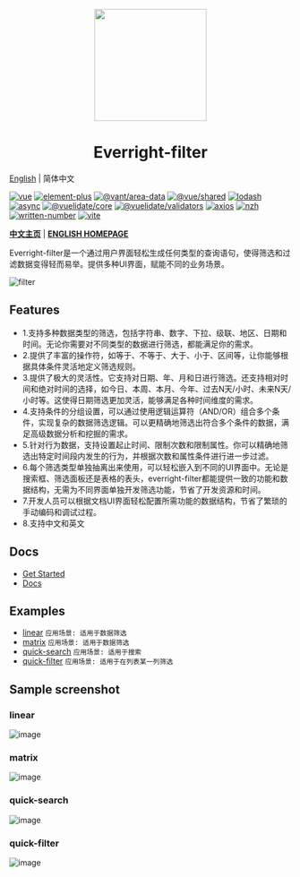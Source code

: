 <p align="center"><img height="200px" src="https://github.com/Liberty-liu/Liberty-liu/assets/21301475/0d71a431-d2d4-4f67-b8bb-d230f7dc258b"></p>
<h1 align="center">Everright-filter</h1>

[English](./README.md) | 简体中文

[![vue](https://img.shields.io/badge/vue-%3E%3D%203-green.svg)](https://vuejs.org/)
[![element-plus](https://img.shields.io/badge/element--plus-%3E%3D%202.3.1-green.svg)](https://element-plus.gitee.io/)
[![@vant/area-data](https://img.shields.io/badge/@vant/area--data-%3E%3D%201.4.1-green.svg)](https://github.com/vant-ui/vant.git)
[![@vue/shared](https://img.shields.io/badge/@vue/shared-%3E%3D%203.2.45-green.svg)](https://github.com/vuejs/core.git)
[![lodash](https://img.shields.io/badge/lodash--es-%3E%3D%204.17.21-green.svg)](https://lodash.com/custom-builds)
[![async](https://img.shields.io/badge/async-%3E%3D%203.2.4-green.svg)](https://caolan.github.io/async/)
[![@vuelidate/core](https://img.shields.io/badge/@vuelidate/core-%3E%3D%202.0.0-green.svg)](https://github.com/vuelidate/vuelidate)
[![@vuelidate/validators](https://img.shields.io/badge/@vuelidate/validators-%3E%3D%202.0.0-green.svg)](https://github.com/vuelidate/vuelidate)
[![axios](https://img.shields.io/badge/axios-%3E%3D%201.3.4-green.svg)](https://github.com/axios/axios)
[![nzh](https://img.shields.io/badge/nzh-%3E%3D%201.0.8-green.svg)](https://github.com/cnwhy/nzh.git)
[![written-number](https://img.shields.io/badge/written--number-%3E%3D%200.11.1-green.svg)](https://github.com/yamadapc/js-written-number)
[![vite](https://img.shields.io/badge/vite-%3E%3D%203.2.5-green.svg)](https://github.com/vitejs/vite.git)

**[中文主页](https://everright.site/filter/introduction.html)** | **[ENGLISH HOMEPAGE](https://everright.site/en/filter/introduction.html)**

Everright-filter是一个通过用户界面轻松生成任何类型的查询语句，使得筛选和过滤数据变得轻而易举。提供多种UI界面，赋能不同的业务场景。

![filter](https://github.com/Liberty-liu/Everright-filter/assets/21301475/2a55af5a-800a-49cd-9abe-e422cf42aabc)

## Features

* 1.支持多种数据类型的筛选，包括字符串、数字、下拉、级联、地区、日期和时间。无论你需要对不同类型的数据进行筛选，都能满足你的需求。
* 2.提供了丰富的操作符，如等于、不等于、大于、小于、区间等，让你能够根据具体条件灵活地定义筛选规则。
* 3.提供了极大的灵活性。它支持对日期、年、月和日进行筛选。还支持相对时间和绝对时间的选择，如今日、本周、本月、今年、过去N天/小时、未来N天/小时等。这使得日期筛选更加灵活，能够满足各种时间维度的需求。
* 4.支持条件的分组设置，可以通过使用逻辑运算符（AND/OR）组合多个条件，实现复杂的数据筛选逻辑。可以更精确地筛选出符合多个条件的数据，满足高级数据分析和挖掘的需求。
* 5.针对行为数据，支持设置起止时间、限制次数和限制属性。你可以精确地筛选出特定时间段内发生的行为，并根据次数和属性条件进行进一步过滤。
* 6.每个筛选类型单独抽离出来使用，可以轻松嵌入到不同的UI界面中。无论是搜索框、筛选面板还是表格的表头，everright-filter都能提供一致的功能和数据结构，无需为不同界面单独开发筛选功能，节省了开发资源和时间。
* 7.开发人员可以根据文档UI界面轻松配置所需功能的数据结构，节省了繁琐的手动编码和调试过程。
* 8.支持中文和英文

## Docs

+ [Get Started](https://everright.site/filter/started.html)
+ [Docs](https://everright.site/filter/doc.html)

## Examples

+ [linear](https://everright.site/demo/filter/linear.html?lang=zh-cn) `应用场景: 适用于数据筛选`
+ [matrix](https://everright.site/demo/filter/matrix.html?lang=zh-cn) `应用场景: 适用于数据筛选`
+ [quick-search](https://everright.site/demo/filter/quick-search.html?lang=zh-cn) `应用场景: 适用于搜索`
+ [quick-filter](https://everright.site/demo/filter/quick-filter.html?lang=zh-cn) `应用场景: 适用于在列表某一列筛选`

## Sample screenshot

### linear
![image](https://github.com/Liberty-liu/Everright-filter/assets/21301475/77194eeb-56dd-409e-9876-dbec7a332c11)

### matrix
![image](https://github.com/Liberty-liu/Everright-filter/assets/21301475/c0a5ff74-332a-4843-9ef8-29bd9f369bac)

### quick-search
![image](https://github.com/Liberty-liu/Everright-filter/assets/21301475/02ff7512-aa1c-43f2-8767-3cbd3837dfae)

### quick-filter
![image](https://github.com/Liberty-liu/Everright-filter/assets/21301475/a815d7fb-7425-4697-bf31-fb48899503e0)

